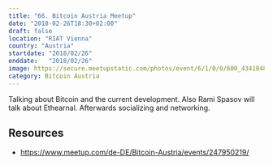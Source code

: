 ```yaml
---
title: "66. Bitcoin Austria Meetup"
date: "2018-02-26T18:30+02:00"
draft: false
location: "RIAT Vienna"
country: "Austria"
startdate: "2018/02/26"
enddate:   "2018/02/26"
image: https://secure.meetupstatic.com/photos/event/6/1/0/0/600_434184832.jpeg
category: Bitcoin Austria
---
```


Talking about Bitcoin and the current development. Also Rami Spasov will talk about Ethearnal. Afterwards socializing and networking.

## Resources
* https://www.meetup.com/de-DE/Bitcoin-Austria/events/247950219/
